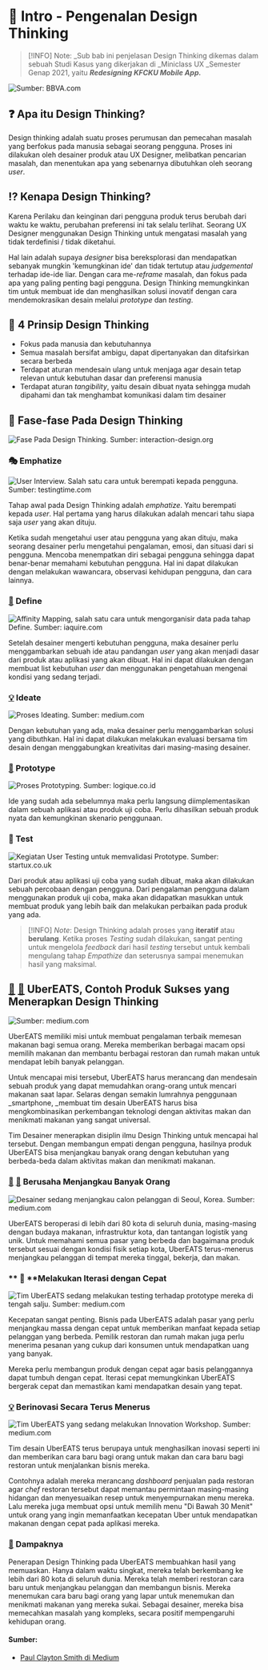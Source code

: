 # 📌 Intro - Pengenalan Design Thinking

> [!INFO]
> Note: _Sub bab ini penjelasan Design Thinking dikemas dalam sebuah Studi Kasus yang dikerjakan di _Miniclass UX _Semester Genap 2021, yaitu _**Redesigning KFCKU Mobile App.**_

![Sumber: BBVA.com](../assets/image.png)

## :question: Apa itu Design Thinking?

Design thinking adalah suatu proses perumusan dan pemecahan masalah yang berfokus pada manusia sebagai seorang pengguna. Proses ini dilakukan oleh desainer produk atau UX Designer, melibatkan pencarian masalah, dan menentukan apa yang sebenarnya dibutuhkan oleh seorang _user_.

## :interrobang: Kenapa Design Thinking?

Karena Perilaku dan keinginan dari pengguna produk terus berubah dari waktu ke waktu, perubahan preferensi ini tak selalu terlihat. Seorang UX Designer menggunakan Design Thinking untuk mengatasi masalah yang tidak terdefinisi / tidak diketahui. 

Hal lain adalah supaya _designer_ bisa bereksplorasi dan mendapatkan sebanyak mungkin 'kemungkinan ide' dan tidak tertutup atau _judgemental_ terhadap ide-ide liar. Dengan cara me-_reframe_ masalah, dan fokus pada apa yang paling penting bagi pengguna. Design Thinking memungkinkan tim untuk membuat ide dan menghasilkan solusi inovatif dengan cara mendemokrasikan desain melalui _prototype_ dan _testing_.

## :ledger: 4 Prinsip Design Thinking

* Fokus pada manusia dan kebutuhannya
* Semua masalah bersifat ambigu, dapat dipertanyakan dan ditafsirkan secara berbeda
* Terdapat aturan mendesain ulang untuk menjaga agar desain tetap relevan untuk kebutuhan dasar dan preferensi manusia
* Terdapat aturan _tangibility_, yaitu desain dibuat nyata sehingga mudah dipahami dan tak menghambat komunikasi dalam tim desainer

## :roller_coaster: Fase-fase Pada Design Thinking

![Fase Pada Design Thinking. Sumber: interaction-design.org](<../assets/image (4).png>)

### 🎭 Emphatize

![User Interview. Salah satu cara untuk berempati kepada pengguna. Sumber: testingtime.com](<../assets/image (9).png>)

Tahap awal pada Design Thinking adalah _emphatize_. Yaitu berempati kepada _user_. Hal pertama yang harus dilakukan adalah mencari tahu siapa saja _user_ yang akan dituju. 

Ketika sudah mengetahui user atau pengguna yang akan dituju, maka seorang desainer perlu mengetahui pengalaman, emosi, dan situasi dari si pengguna. Mencoba menempatkan diri sebagai pengguna sehingga dapat benar-benar memahami kebutuhan pengguna. Hal ini dapat dilakukan dengan melakukan wawancara, observasi kehidupan pengguna, dan cara lainnya.

### [📎](https://emojipedia.org/paperclip/) Define

![Affinity Mapping, salah satu cara untuk mengorganisir data pada tahap Define. Sumber: iaquire.com](<../assets/image-10.png>)

Setelah desainer mengerti kebutuhan pengguna, maka desainer perlu menggambarkan sebuah ide atau pandangan _user_ yang akan menjadi dasar dari produk atau aplikasi yang akan dibuat. Hal ini dapat dilakukan dengan membuat list kebutuhan _user_ dan menggunakan pengetahuan mengenai kondisi yang sedang terjadi.

### [💡](https://emojipedia.org/light-bulb/) Ideate

![Proses Ideating. Sumber: medium.com](<../assets/image (11).png>)

Dengan kebutuhan yang ada, maka desainer perlu menggambarkan solusi yang dibuthkan. Hal ini dapat dilakukan melakukan evaluasi bersama tim desain dengan menggabungkan kreativitas dari masing-masing desainer.

### [📱](https://emojipedia.org/mobile-phone/) Prototype

![Proses Prototyping. Sumber: logique.co.id](<../assets/image (12).png>)

Ide yang sudah ada sebelumnya maka perlu langsung diimplementasikan dalam sebuah aplikasi atau produk uji coba. Perlu dihasilkan sebuah produk nyata dan kemungkinan skenario penggunaan.

### 💉 Test

![Kegiatan User Testing untuk memvalidasi Prototype. Sumber: startux.co.uk](<../assets/image (13).png>)

Dari produk atau aplikasi uji coba yang sudah dibuat, maka akan dilakukan sebuah percobaan dengan pengguna. Dari pengalaman pengguna dalam menggunakan produk uji coba, maka akan didapatkan masukkan untuk membuat produk yang lebih baik dan melakukan perbaikan pada produk yang ada.

> [!INFO]
> _Note_: Design Thinking adalah proses yang **iteratif** atau **berulang**. Ketika proses _Testing_ sudah dilakukan, sangat penting untuk mengelola _feedback_ dari hasil _testing_ tersebut untuk kembali mengulang tahap _Empathize_ dan seterusnya sampai menemukan hasil yang maksimal.

## [🍲](https://emojipedia.org/pot-of-food/) [🍛](https://emojipedia.org/curry-rice/) UberEATS, Contoh Produk Sukses yang Menerapkan Design Thinking

![Sumber: medium.com](<../assets/image (5).png>)

UberEATS memiliki misi untuk membuat pengalaman terbaik memesan makanan bagi semua orang. Mereka memberikan berbagai macam opsi memilih makanan dan membantu berbagai restoran dan rumah makan untuk mendapat lebih banyak pelanggan.

Untuk mencapai misi tersebut, UberEATS harus merancang dan mendesain sebuah produk yang dapat memudahkan orang-orang untuk mencari makanan saat lapar. Selaras dengan semakin lumrahnya penggunaan _smartphone, _membuat tim desain UberEATS harus bisa mengkombinasikan perkembangan teknologi dengan aktivitas makan dan menikmati makanan yang sangat universal.

Tim Desainer menerapkan disiplin ilmu Design Thinking untuk mencapai hal tersebut. Dengan membangun empati dengan pengguna, hasilnya produk UberEATS bisa menjangkau banyak orang dengan kebutuhan yang berbeda-beda dalam aktivitas makan dan menikmati makanan.

### [👨](https://emojipedia.org/man/) [👩](https://emojipedia.org/woman/) Berusaha Menjangkau Banyak Orang

![Desainer sedang menjangkau calon pelanggan di Seoul, Korea. Sumber: medium.com](<../assets/image (6).png>)

UberEATS beroperasi di lebih dari 80 kota di seluruh dunia, masing-masing dengan budaya makanan, infrastruktur kota, dan tantangan logistik yang unik. Untuk memahami semua pasar yang berbeda dan bagaimana produk tersebut sesuai dengan kondisi fisik setiap kota, UberEATS terus-menerus menjangkau pelanggan di tempat mereka tinggal, bekerja, dan makan.

### ** 🔁 **Melakukan Iterasi dengan Cepat

![Tim UberEATS sedang melakukan testing terhadap prototype mereka di tengah salju. Sumber: medium.com](<../assets/image (7).png>)

Kecepatan sangat penting. Bisnis pada UberEATS adalah pasar yang perlu menjangkau massa dengan cepat untuk memberikan manfaat kepada setiap pelanggan yang berbeda. Pemilik restoran dan rumah makan juga perlu menerima pesanan yang cukup dari konsumen untuk mendapatkan uang yang banyak.

Mereka perlu membangun produk dengan cepat agar basis pelanggannya dapat tumbuh dengan cepat. Iterasi cepat memungkinkan UberEATS bergerak cepat dan memastikan kami mendapatkan desain yang tepat.

###  [💡](https://emojipedia.org/light-bulb/) Berinovasi Secara Terus Menerus

![Tim UberEATS yang sedang melakukan Innovation Workshop. Sumber: medium.com](<../assets/image (8).png>)

Tim desain UberEATS terus berupaya untuk menghasilkan inovasi seperti ini dan memberikan cara baru bagi orang untuk makan dan cara baru bagi restoran untuk menjalankan bisnis mereka.

Contohnya adalah mereka merancang _dashboard_ penjualan pada restoran agar _chef_ restoran tersebut dapat memantau permintaan masing-masing hidangan dan menyesuaikan resep untuk menyempurnakan menu mereka. Lalu mereka juga membuat opsi untuk memilih menu "Di Bawah 30 Menit" untuk orang yang ingin memanfaatkan kecepatan Uber untuk mendapatkan makanan dengan cepat pada aplikasi mereka.

### [🎁](https://emojipedia.org/wrapped-gift/) Dampaknya

Penerapan Design Thinking pada UberEATS membuahkan hasil yang memuaskan. Hanya dalam waktu singkat, mereka telah berkembang ke lebih dari 80 kota di seluruh dunia. Mereka telah memberi restoran cara baru untuk menjangkau pelanggan dan membangun bisnis. Mereka menemukan cara baru bagi orang yang lapar untuk menemukan dan menikmati makanan yang mereka sukai. Sebagai desainer, mereka bisa memecahkan masalah yang kompleks, secara positif mempengaruhi kehidupan orang.

#### Sumber:

* [Paul Clayton Smith di Medium](https://medium.com/uber-design/how-we-design-on-the-ubereats-team-ff7c41fffb76)



